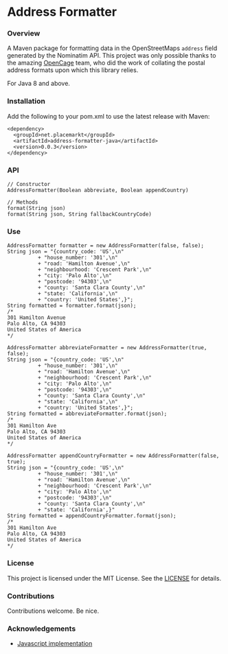 # Address Formatter

### Overview

A Maven package for formatting data in the OpenStreetMaps `address` field generated by the Nominatim API. This project was only possible thanks to the amazing [OpenCage](https://github.com/OpenCageData/address-formatting/) team, who did the work of collating the postal address formats upon which this library relies.

For Java 8 and above.



### Installation

Add the following to your pom.xml to use the latest release with Maven:

```
<dependency>
  <groupId>net.placemarkt</groupId>
  <artifactId>address-formatter-java</artifactId>
  <version>0.0.3</version>
</dependency> 
```
### API

```
// Constructor
AddressFormatter(Boolean abbreviate, Boolean appendCountry)

// Methods
format(String json)
format(String json, String fallbackCountryCode)
```

### Use

```
AddressFormatter formatter = new AddressFormatter(false, false);
String json = "{country_code: 'US',\n"
          + "house_number: '301',\n"
          + "road: 'Hamilton Avenue',\n"
          + "neighbourhood: 'Crescent Park',\n"
          + "city: 'Palo Alto',\n"
          + "postcode: '94303',\n"
          + "county: 'Santa Clara County',\n"
          + "state: 'California',\n"
          + "country: 'United States',}";
String formatted = formatter.format(json);
/*
301 Hamilton Avenue
Palo Alto, CA 94303
United States of America
*/

AddressFormatter abbreviateFormatter = new AddressFormatter(true, false);
String json = "{country_code: 'US',\n"
          + "house_number: '301',\n"
          + "road: 'Hamilton Avenue',\n"
          + "neighbourhood: 'Crescent Park',\n"
          + "city: 'Palo Alto',\n"
          + "postcode: '94303',\n"
          + "county: 'Santa Clara County',\n"
          + "state: 'California',\n"
          + "country: 'United States',}";
String formatted = abbreviateFormatter.format(json);
/*
301 Hamilton Ave
Palo Alto, CA 94303
United States of America
*/

AddressFormatter appendCountryFormatter = new AddressFormatter(false, true);
String json = "{country_code: 'US',\n"
          + "house_number: '301',\n"
          + "road: 'Hamilton Avenue',\n"
          + "neighbourhood: 'Crescent Park',\n"
          + "city: 'Palo Alto',\n"
          + "postcode: '94303',\n"
          + "county: 'Santa Clara County',\n"
          + "state: 'California',}"
String formatted = appendCountryFormatter.format(json);
/*
301 Hamilton Ave
Palo Alto, CA 94303
United States of America
*/

```
### License

This project is licensed under the MIT License. See the [LICENSE](LICENSE) for details.


### Contributions

Contributions welcome. Be nice.

### Acknowledgements

- [Javascript implementation](https://github.com/fragaria/address-formatter)
